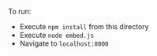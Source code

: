 
To run:

- Execute `npm install` from this directory
- Execute `node embed.js`
- Navigate to `localhost:8000`
